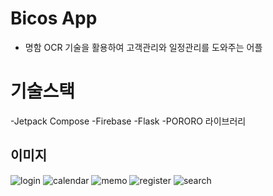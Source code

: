 # Bicos App
- 명함 OCR 기술을 활용하여 고객관리와 일정관리를 도와주는 어플

# 기술스택
-Jetpack Compose
-Firebase
-Flask
-PORORO 라이브러리

## 이미지

![login](https://user-images.githubusercontent.com/112329594/229398706-66d2399b-dcb4-4c4c-be8b-491e0adf0bbc.png)
![calendar](https://user-images.githubusercontent.com/112329594/229398716-e5e070e8-f526-436c-9e85-97cb588a0198.png)
![memo](https://user-images.githubusercontent.com/112329594/229398728-c889b1ac-256a-4159-af10-d72282c4d045.png)
![register](https://user-images.githubusercontent.com/112329594/229398735-437f868d-eba2-4c3c-9fea-a172e0207ad8.png)
![search](https://user-images.githubusercontent.com/112329594/229398743-0abdf4e6-38a5-4e91-bd4d-9155fef7b473.png)
